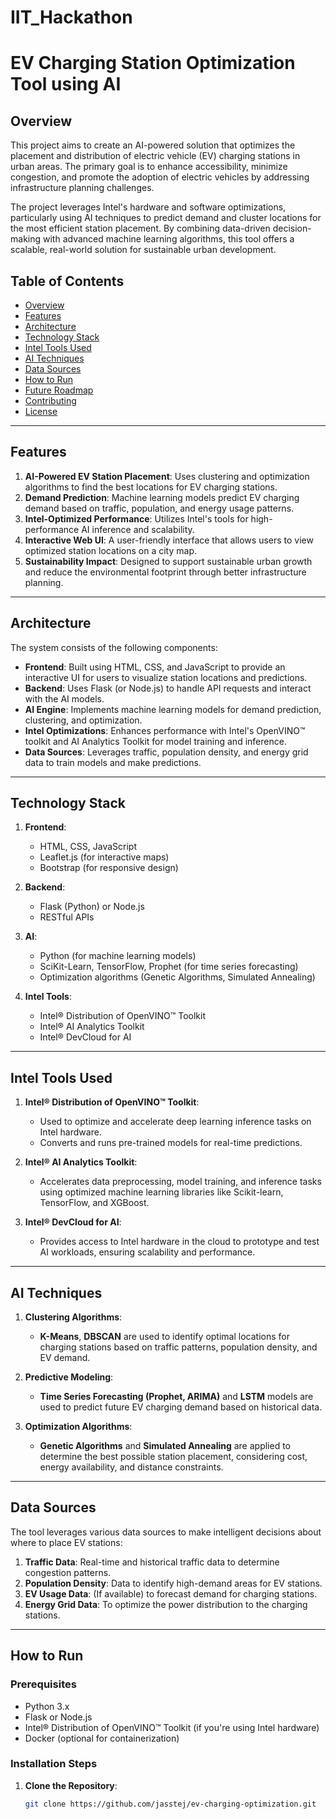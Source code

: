 # IIT_Hackathon
# **EV Charging Station Optimization Tool using AI**

## **Overview**
This project aims to create an AI-powered solution that optimizes the placement and distribution of electric vehicle (EV) charging stations in urban areas. The primary goal is to enhance accessibility, minimize congestion, and promote the adoption of electric vehicles by addressing infrastructure planning challenges.

The project leverages Intel's hardware and software optimizations, particularly using AI techniques to predict demand and cluster locations for the most efficient station placement. By combining data-driven decision-making with advanced machine learning algorithms, this tool offers a scalable, real-world solution for sustainable urban development.

## **Table of Contents**
- [Overview](#overview)
- [Features](#features)
- [Architecture](#architecture)
- [Technology Stack](#technology-stack)
- [Intel Tools Used](#intel-tools-used)
- [AI Techniques](#ai-techniques)
- [Data Sources](#data-sources)
- [How to Run](#how-to-run)
- [Future Roadmap](#future-roadmap)
- [Contributing](#contributing)
- [License](#license)

---

## **Features**

1. **AI-Powered EV Station Placement**: Uses clustering and optimization algorithms to find the best locations for EV charging stations.
2. **Demand Prediction**: Machine learning models predict EV charging demand based on traffic, population, and energy usage patterns.
3. **Intel-Optimized Performance**: Utilizes Intel's tools for high-performance AI inference and scalability.
4. **Interactive Web UI**: A user-friendly interface that allows users to view optimized station locations on a city map.
5. **Sustainability Impact**: Designed to support sustainable urban growth and reduce the environmental footprint through better infrastructure planning.

---

## **Architecture**

The system consists of the following components:
- **Frontend**: Built using HTML, CSS, and JavaScript to provide an interactive UI for users to visualize station locations and predictions.
- **Backend**: Uses Flask (or Node.js) to handle API requests and interact with the AI models.
- **AI Engine**: Implements machine learning models for demand prediction, clustering, and optimization.
- **Intel Optimizations**: Enhances performance with Intel's OpenVINO™ toolkit and AI Analytics Toolkit for model training and inference.
- **Data Sources**: Leverages traffic, population density, and energy grid data to train models and make predictions.

---

## **Technology Stack**

1. **Frontend**: 
   - HTML, CSS, JavaScript
   - Leaflet.js (for interactive maps)
   - Bootstrap (for responsive design)

2. **Backend**: 
   - Flask (Python) or Node.js
   - RESTful APIs

3. **AI**:
   - Python (for machine learning models)
   - SciKit-Learn, TensorFlow, Prophet (for time series forecasting)
   - Optimization algorithms (Genetic Algorithms, Simulated Annealing)
   
4. **Intel Tools**:
   - Intel® Distribution of OpenVINO™ Toolkit
   - Intel® AI Analytics Toolkit
   - Intel® DevCloud for AI

---

## **Intel Tools Used**

1. **Intel® Distribution of OpenVINO™ Toolkit**:
   - Used to optimize and accelerate deep learning inference tasks on Intel hardware.
   - Converts and runs pre-trained models for real-time predictions.

2. **Intel® AI Analytics Toolkit**:
   - Accelerates data preprocessing, model training, and inference tasks using optimized machine learning libraries like Scikit-learn, TensorFlow, and XGBoost.

3. **Intel® DevCloud for AI**:
   - Provides access to Intel hardware in the cloud to prototype and test AI workloads, ensuring scalability and performance.

---

## **AI Techniques**

1. **Clustering Algorithms**:
   - **K-Means**, **DBSCAN** are used to identify optimal locations for charging stations based on traffic patterns, population density, and EV demand.
   
2. **Predictive Modeling**:
   - **Time Series Forecasting (Prophet, ARIMA)** and **LSTM** models are used to predict future EV charging demand based on historical data.

3. **Optimization Algorithms**:
   - **Genetic Algorithms** and **Simulated Annealing** are applied to determine the best possible station placement, considering cost, energy availability, and distance constraints.

---

## **Data Sources**

The tool leverages various data sources to make intelligent decisions about where to place EV stations:

1. **Traffic Data**: Real-time and historical traffic data to determine congestion patterns.
2. **Population Density**: Data to identify high-demand areas for EV stations.
3. **EV Usage Data**: (If available) to forecast demand for charging stations.
4. **Energy Grid Data**: To optimize the power distribution to the charging stations.

---

## **How to Run**

### **Prerequisites**
- Python 3.x
- Flask or Node.js
- Intel® Distribution of OpenVINO™ Toolkit (if you're using Intel hardware)
- Docker (optional for containerization)

### **Installation Steps**

1. **Clone the Repository**:
   ```bash
   git clone https://github.com/jasstej/ev-charging-optimization.git
